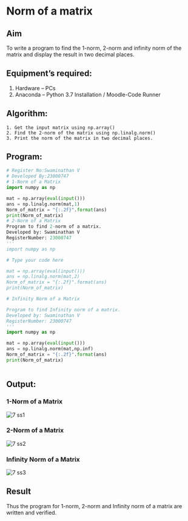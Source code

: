 # Norm of a matrix
## Aim
To write a program to find the 1-norm, 2-norm and infinity norm of the matrix and display the result in two decimal places.
## Equipment’s required:
1.	Hardware – PCs
2.	Anaconda – Python 3.7 Installation / Moodle-Code Runner
## Algorithm:
	1. Get the input matrix using np.array()   
    2. Find the 2-norm of the matrix using np.linalg.norm()
	3. Print the norm of the matrix in two decimal places.
## Program:
```Python
# Register No:Swaminathan V
# Developed By:23000747
# 1-Norm of a Matrix
import numpy as np

mat = np.array(eval(input()))
ans = np.linalg.norm(mat,1)
Norm_of_matrix = "{:.2f}".format(ans)
print(Norm_of_matrix)
# 2-Norm of a Matrix
Program to find 2-norm of a matrix.
Developed by: Swaminathan V
RegisterNumber: 23000747
'''
import numpy as np

# Type your code here

mat = np.array(eval(input()))
ans = np.linalg.norm(mat,2)
Norm_of_matrix = "{:.2f}".format(ans)
print(Norm_of_matrix)

# Infinity Norm of a Matrix

Program to find Infinity norm of a matrix.
Developed by: Swaminathan V
RegisterNumber: 23000747
'''
import numpy as np

mat = np.array(eval(input()))
ans = np.linalg.norm(mat,np.inf)
Norm_of_matrix = "{:.2f}".format(ans)
print(Norm_of_matrix)



```
## Output:
### 1-Norm of a Matrix
![7 ss1](https://github.com/SwaminathanV23000747/Norm-of-a-matrix/assets/148931113/cd7bf869-1e32-423f-a537-dca5083155e4)

### 2-Norm of a Matrix
![7 ss2](https://github.com/SwaminathanV23000747/Norm-of-a-matrix/assets/148931113/b86c259d-d63b-4690-a2cc-15318c58d249)

### Infinity Norm of a Matrix
![7 ss3](https://github.com/SwaminathanV23000747/Norm-of-a-matrix/assets/148931113/035ab0f9-4eec-402d-bbcb-d55737ae6bdb)

## Result
Thus the program for 1-norm, 2-norm and Infinity norm of a matrix are written and verified.
